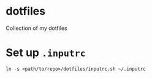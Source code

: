 # dotfiles
Collection of my dotfiles

# Set up `.inputrc`
`ln -s <path/to/repo>/dotfiles/inputrc.sh ~/.inputrc`

